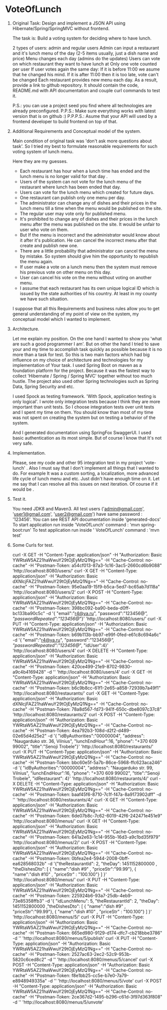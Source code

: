 # VoteOfLunch
1)  Original Task:
	Design and implement a JSON API using Hibernate/Spring/SpringMVC without frontend.

	The task is:
	Build a voting system for deciding where to have lunch.

	2 types of users: admin and regular users
	Admin can input a restaurant and it's lunch menu of the day (2-5 items usually, just a dish name and price)
	Menu changes each day (admins do the updates)
	Users can vote on which restaurant they want to have lunch at
	Only one vote counted per user
	If user votes again the same day:
	If it is before 11:00 we asume that he changed his mind.
	If it is after 11:00 then it is too late, vote can't be changed
	Each restaurant provides new menu each day.
	As a result, provide a link to github repository. It should contain the code, README.md 
	with API documentation and couple curl commands to test it.

	P.S.: you can use a project seed you find where all technologies are already preconfigured.
	P.P.S.: Make sure everything works with latest version that is on github :)
	P.P.P.S.: Asume that your API will used by a frontend developer to build frontend on top of that.

2)  Additional Requirements and Conceptual model of the system.


	Main condition of original task was 'don't ask more questions about task'. 
	So I tried my best to formulate reasonable requirements for such voting system of lunch menu.

	Here they are my guesses.
	- Each restaurant has hour when a lunch time has ended  and the lunch menu is no longer valid for that day .
	- Users of the system can not vote for the lunch menu of the restaurant where lunch has been ended that day.
	- Users can vote for the lunch menu which created for  future days.
	- One restaurant can publish only one menu per day.
	- The administrator can change any of dishes and their prices in the lunch menu till a time 
		when the menu would be published on the site.
	- The regular user may  vote only for published menu.
	- It's prohibited to change any of dishes and their prices in the lunch menu after the menu was published on the site. 
	  It would be unfair to user who vote on them.
	- But If the menu is incorrect and the administrator would know about it after it's publication. 
	  He can cancel the incorrect menu after that create and publish new one.
	- There are a little probability that administrator can cancel the menu by mistake. 
	  So system should give him the opportunity to republish the menu again.
	- If user make a vote on a lunch menu then the system must remove his previous vote on other menu on this day. 
	- User can cancel his vote on the menu without voting on another menu.
	- I assume that each restaurant has its own unique logical ID which is issued by the state authorities of his country.
	  At least in my county we have such situation.
	  
	I suppose that all this Requirements and business rules allow you to get general understanding 
	 of my point of view on the system, my conceptual model  which I wanted to implement.

3)  Architecture. 

	Let me explain my position. On the one hand I wanted to show you 'what are such a good programmer I am'.
	But on other the hand I tried to save your and my time to accomplish task quickly as possible 
	because it is no more than a task for test.
	So this is two main factors which had big influence on my choice of architecture 
	and technologies for my implementation of Your task.
	I used Spring Boot on maven as a foundation platform for the project.
	Because it was the fastest way to collect 'Hibernate / Spring / Spring MVC' together without too much hustle. 
	The project also used other Spring technologies such as Spring Data, Spring Security and etc.

	I used Spock as testing framework. 'With Spock, application testing is only logical'. 
	I wrote only integration tests because I think they are more important than unit tests. 
	So I choose integration tests over unit tests and I spent my time on them. 
	You should know than most of my time was not spent on creating the system but on testing a behavior of the system.

	And I generated documentation using SpringFox SwaggerUI.
	I used basic authentication as its most simple. But of course I know that It's not very safe.

4) Implementation.
	
	Please, see my code and other 95 integration test in my project 'vote-lunch' .
	Also I must say that I don't implement all things that I wanted to do. 
	For example It was a custom sorting, a localization, more advanced life cycle of lunch menu and etc. 
	Just didn't have enough time on it. 
	Let me say that I can resolve all this issues on next iteration. Of course if it would be .

5) Test it.
	
	You need JDK8 and Maven3.
	All test users ('admin@gmail.com', 'user1@gmail.com', 'user2@gmail.com') have same password : '123456'.
	You can see REST API documentation inside 'generated-docs'
	To start application run inside 'VoteOfLunch' command : 'mvn spring-boot:run' 
	To test application run inside ' VoteOfLunch' command : 'mvn test'

6) Some Curls for test.

  
	curl -X GET -H "Content-Type: application/json" -H "Authorization: Basic YWRtaW5AZ21haWwuY29tOjEyMzQ1Ng==" -H "Cache-Control: no-cache" -H "Postman-Token: a54cf013-87a3-1c16-3ac5-2660cd6b9088" 'http://localhost:8080/users/' 
	curl -X GET -H "Content-Type: application/json" -H "Authorization: Basic dXNlcjFAZ21haWwuY29tOjEyMzQ1Ng==" -H "Cache-Control: no-cache" -H "Postman-Token: 95e0aa19-15f9-b5ca-5ed7-bc65ab7d118a" 'http://localhost:8080/users/2'
	curl -X POST -H "Content-Type: application/json" -H "Authorization: Basic YWRtaW5AZ21haWwuY29tOjEyMzQ1Ng==" -H "Cache-Control: no-cache" -H "Postman-Token: 398bc092-ba90-beda-d0ff-bc133ba90c5c" -d '{ "email":"r4@ya.ru", "password":"123456@_", "passwordRepeated":"123456@_"}' 'http://localhost:8080/users/'
	curl -X PUT -H "Content-Type: application/json" -H "Authorization: Basic YWRtaW5AZ21haWwuY29tOjEyMzQ1Ng==" -H "Cache-Control: no-cache" -H "Postman-Token: b69b113b-bb97-e99f-0fed-e61c8c694a6c" -d '{ "email":"r4@ya.ru", "password":"123456@_", "passwordRepeated":"123456@_", "idUser":4}' 'http://localhost:8080/users/4'
	curl -X DELETE -H "Content-Type: application/json" -H "Authorization: Basic YWRtaW5AZ21haWwuY29tOjEyMzQ1Ng==" -H "Cache-Control: no-cache" -H "Postman-Token: 420ce499-21e9-8702-9830-a9c4b4169428" -d '' 'http://localhost:8080/users/4'
	curl -X GET -H "Content-Type: application/json" -H "Authorization: Basic YWRtaW5AZ21haWwuY29tOjEyMzQ1Ng==" -H "Cache-Control: no-cache" -H "Postman-Token: b6c9b8cc-61f1-2e65-a858-72939b7a49f1" 'http://localhost:8080/restaurants/'
	curl -X GET -H "Content-Type: application/json" -H "Authorization: Basic dXNlcjFAZ21haWwuY29tOjEyMzQ1Ng==" -H "Cache-Control: no-cache" -H "Postman-Token: 78a8d567-fd73-941f-650c-dbe8097c37c8" 'http://localhost:8080/restaurants/2'
	curl -X POST -H "Content-Type: application/json" -H "Authorization: Basic YWRtaW5AZ21haWwuY29tOjEyMzQ1Ng==" -H "Cache-Control: no-cache" -H "Postman-Token: 4ea792b3-108d-d2f2-d489-02e65d4d25e2" -d '{ "idByAuthorities":"00000004", "address": "Naugarduko str. 36, Vilnius", "lunchEndHour":16, "phone": "+370 609 99002", "title":"Senoji Trobele"}' 'http://localhost:8080/restaurants/'
	curl -X PUT -H "Content-Type: application/json" -H "Authorization: Basic YWRtaW5AZ21haWwuY29tOjEyMzQ1Ng==" -H "Cache-Control: no-cache" -H "Postman-Token: bbc60e5f-5a7b-86ce-5968-ffc623aca246" -d '{ "idByAuthorities":"00000004", "address": "Naugarduko str. 99, Vilnius", "lunchEndHour":16, "phone": "+370 609 99002", "title":"Senoji Trobele", "idRestaurant": 4}' 'http://localhost:8080/restaurants/4/'
	curl -X DELETE -H "Content-Type: application/json" -H "Authorization: Basic YWRtaW5AZ21haWwuY29tOjEyMzQ1Ng==" -H "Cache-Control: no-cache" -H "Postman-Token: baaf45f6-8710-7c1f-f47a-8a9173902dff" -d '' 'http://localhost:8080/restaurants/4/'
	curl -X GET -H "Content-Type: application/json" -H "Authorization: Basic YWRtaW5AZ21haWwuY29tOjEyMzQ1Ng==" -H "Cache-Control: no-cache" -H "Postman-Token: 6de07b8c-7c62-6019-42f6-242471e451e9" 'http://localhost:8080/menus/'
	curl -X GET -H "Content-Type: application/json" -H "Authorization: Basic YWRtaW5AZ21haWwuY29tOjEyMzQ1Ng==" -H "Cache-Control: no-cache" -H "Postman-Token: 641a2e63-1c14-955b-16d3-a9c1bd35f979" 'http://localhost:8080/menus/2/'
	curl -X POST -H "Content-Type: application/json" -H "Authorization: Basic YWRtaW5AZ21haWwuY29tOjEyMzQ1Ng==" -H "Cache-Control: no-cache" -H "Postman-Token: 0bfea2e4-5944-2008-0bff-ea628568032b" -d '{"theRestaurantId": 2, "theDay": 1451152800000 ,                                    "theDishesDto": [ { "name":"dish #9" , "priceStr":"99.99"}, { "name":"dish #10" , "priceStr" : "100.100"} ]  }' 'http://localhost:8080/menus/'
	curl -X PUT -H "Content-Type: application/json" -H "Authorization: Basic YWRtaW5AZ21haWwuY29tOjEyMzQ1Ng==" -H "Cache-Control: no-cache" -H "Postman-Token: 225924b6-93a7-25db-4eb9-73e85358ffb3" -d '{ "idLunchMenu": 5, "theRestaurantId": 2, "theDay": 1451152800000 ,"theDishesDto": [ { "name":"dish #9" , "priceStr":"99.99"}, { "name":"dish #10" , "priceStr" : "100.100"} ]  }' 'http://localhost:8080/menus/5/'
	curl -X PUT -H "Content-Type: application/json" -H "Authorization: Basic YWRtaW5AZ21haWwuY29tOjEyMzQ1Ng==" -H "Cache-Control: no-cache" -H "Postman-Token: 665ed980-9129-d174-dfc7-cb218bbe3786" -d '' 'http://localhost:8080/menus/5/publish'
	curl -X PUT -H "Content-Type: application/json" -H "Authorization: Basic YWRtaW5AZ21haWwuY29tOjEyMzQ1Ng==" -H "Cache-Control: no-cache" -H "Postman-Token: 2527ac63-2ec2-52c9-953b-5820c6ced8c2" -d '' 'http://localhost:8080/menus/5/cancel'
	curl -X POST -H "Content-Type: application/json" -H "Authorization: Basic YWRtaW5AZ21haWwuY29tOjEyMzQ1Ng==" -H "Cache-Control: no-cache" -H "Postman-Token: f8e1bb25-cc5e-b7e0-7a79-e8948949335a" -d '' 'http://localhost:8080/menus/5/vote'
	curl -X POST -H "Content-Type: application/json" -H "Authorization: Basic YWRtaW5AZ21haWwuY29tOjEyMzQ1Ng==" -H "Cache-Control: no-cache" -H "Postman-Token: 2ce367d2-1495-b296-c61d-3f97d363f808" -d '' 'http://localhost:8080/menus/5/unvote'
	
	